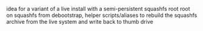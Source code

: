 idea for a variant of a live install with a semi-persistent squashfs root
root on squashfs from debootstrap,
helper scripts/aliases to rebuild the squashfs archive from the live system and write back to thumb drive
